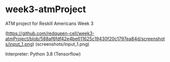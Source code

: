 # week3-atmProject
ATM project for Reskill Americans Week 3

(https://github.com/redqueen-cell/week3-atmProject/blob/588af6fdf42e4be611625c19430f20c1797ea84d/screenshots/input_1.png)
(screenshots/input_1.png)

Interpreter: Python 3.8 (Tensorflow)
